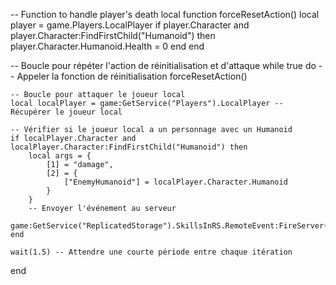 -- Function to handle player's death
local function forceResetAction()
    local player = game.Players.LocalPlayer
    if player.Character and player.Character:FindFirstChild("Humanoid") then
        player.Character.Humanoid.Health = 0
    end
end

-- Boucle pour répéter l'action de réinitialisation et d'attaque
while true do
    -- Appeler la fonction de réinitialisation
    forceResetAction()

    -- Boucle pour attaquer le joueur local
    local localPlayer = game:GetService("Players").LocalPlayer -- Récupérer le joueur local

    -- Vérifier si le joueur local a un personnage avec un Humanoid
    if localPlayer.Character and localPlayer.Character:FindFirstChild("Humanoid") then
        local args = {
            [1] = "damage",
            [2] = {
                ["EnemyHumanoid"] = localPlayer.Character.Humanoid
            }
        }
        -- Envoyer l'événement au serveur
        game:GetService("ReplicatedStorage").SkillsInRS.RemoteEvent:FireServer(unpack(args))
    end

    wait(1.5) -- Attendre une courte période entre chaque itération
end
